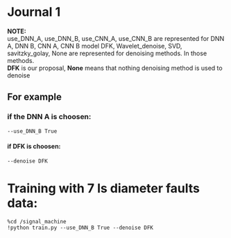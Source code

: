 # Journal 1

**NOTE:**\
use_DNN_A, use_DNN_B, use_CNN_A, use_CNN_B are represented for DNN A, DNN B, CNN A, CNN B model
DFK, Wavelet_denoise, SVD, savitzky_golay, None are represented for denoising methods. In those methods.\
**DFK** is our proposal, **None** means that nothing denoising method is used to denoise

## For example
### if the DNN A is choosen:
    --use_DNN_B True
    
#### if DFK is choosen:
    --denoise DFK
    
# Training with 7 ls diameter faults data:
    %cd /signal_machine
    !python train.py --use_DNN_B True --denoise DFK

